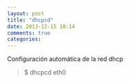 ```yaml
---
layout: post
title: "dhcpcd"
date: 2013-12-15 18:14
comments: true
categories: 
---
```

Configuración automática de la red dhcp

>$ dhcpcd eth0

